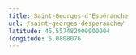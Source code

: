 ```yaml
---
title: Saint-Georges-d'Espéranche
url: /saint-georges-desperanche/
latitude: 45.557482900000004
longitude: 5.0808076
---
```

